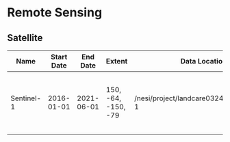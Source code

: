 # Remote Sensing

## Satellite

| Name       | Start Date  | End Date   | Extent              | Data Location                                         | Contact                       | Description  |
| ---        | ---         | ---        | ---                 | ---                                                   | ---                           | --- |
| Sentinel-1 | 2016-01-01  | 2021-06-01 | 150, -64, -150, -79 | /nesi/project/landcare03246/ard/sentinel-1            | jollyb@landcareresearch.co.nz | Sentinel-1 SAR imagery, 40 m, denoised, analysis-ready |